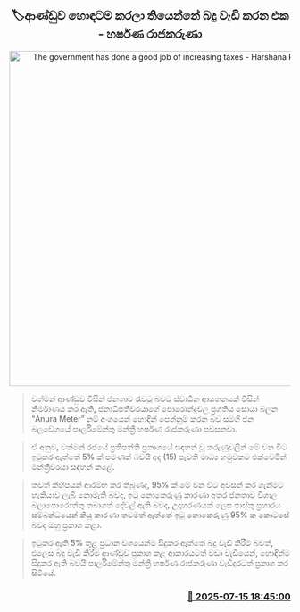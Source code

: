 <p align='center'><b><h2 align='center' title='The government has done a good job of increasing taxes - Harshana Rajakaruna'>🏷ආණ්ඩුව හොඳටම කරලා තියෙන්නේ බදු වැඩි කරන එක - හර්ෂණ රාජකරුණා</h2></b></p>
<p align='center'><img src='https://helakuru.sgp1.cdn.digitaloceanspaces.com/esana/images/lib/harshana-rajakaruna-media-nn.jpg' width='600' alt='The government has done a good job of increasing taxes - Harshana Rajakaruna'></p>

> වත්මන් ආණ්ඩුව විසින් ජනතාව රැවටූ බවට ස්වාධීන ආයතනයක් විසින් නිර්මාණය කර ඇති, ජනාධිපතිවරයාගේ පොරොන්දුවල ප්‍රගතිය සොයා බලන “Anura Meter” නම් අංගයෙන් හොඳින් පෙන්නුම් කරන බව සමගි ජන බලවේගයේ පාර්ලිමේන්තු මන්ත්‍රී හර්ෂණ රාජකරුණා පවසනවා.

> ඒ අනුව, වත්මන් රජයේ ප්‍රතිපත්ති ප්‍රකාශයේ සඳහන් වූ කරුණුවලින් මේ වන විට ඉටුකර ඇත්තේ 5% ක් පමණක් බවයි අද (15) පැවති මාධ්‍ය හමුවකට එක්වෙමින් මන්ත්‍රීවරයා සඳහන් කළේ.

> තවත් කිහිපයක් ආරම්භ කර තිබුණද, 95% ක් මේ වන විට අවසන් කර ගැනීමට හැකියාව ලැබී නොමැති බවද, ඉටු නොකෙරුණු කාරණා අතර ජනතාව විශාල බලාපොරොත්තු තබා‍ගත් දේවල් ඇති බවද, උදාහරණයක් ලෙස පාස්කු ප්‍රහාරය සම්බන්ධයෙන් කියූ කාරණා තවමත් ඇත්තේ ඉටු නොකෙරුණු 95% ක කොටසේ බවද ඔහු ප්‍රකාශ කළා.

> ඉටුකර ඇති 5% තුළ ප්‍රධාන වශයෙන්ම සිදුකර ඇත්තේ බදු වැඩි කිරීම බවත්, එලෙස බදු වැඩි කිරීම ආණ්ඩුව ප්‍රකාශ කළ ආකාර‍යටත් වඩා වැඩියෙන්, හොඳින්ම සිදුකර ඇති බවයි පාර්ලිමේන්තු මන්ත්‍රී හර්ෂණ රාජකරුණා වැඩිදුරටත් ප්‍රකාශ කර සිටියේ.



<h3 align='right'><a href='https://www.helakuru.lk/esana/p/111875/'>📅 2025-07-15 18:45:00</a></h3>
